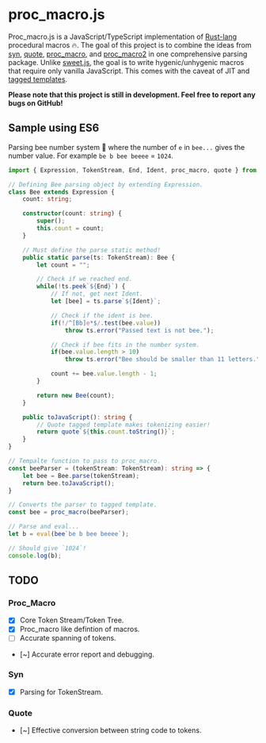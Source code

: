 # proc_macro.js

Proc_macro.js is a JavaScript/TypeScript implementation of [Rust-lang](https://www.rust-lang.org/) procedural macros 🔥. The goal of this project is to combine the ideas from [syn](https://github.com/dtolnay/syn), [quote](https://github.com/dtolnay/quote), [proc_macro](https://doc.rust-lang.org/proc_macro/), and [proc_macro2](https://docs.rs/proc-macro2/1.0.19/proc_macro2/) in one comprehensive parsing package. Unlike [sweet.js](https://www.sweetjs.org/), the goal is to write hygenic/unhygenic macros that require only vanilla JavaScript. This comes with the caveat of JIT and [tagged templates](https://developer.mozilla.org/en-US/docs/Web/JavaScript/Reference/Template_literals).

**Please note that this project is still in development. Feel free to report any bugs on GitHub!**

## Sample using ES6

Parsing bee number system 🐝 where the number of `e` in `bee...` gives the number value. For example `be b bee beeee` = `1024`.

```typescript
import { Expression, TokenStream, End, Ident, proc_macro, quote } from "proc_macro";

// Defining Bee parsing object by extending Expression.
class Bee extends Expression {
    count: string;

    constructor(count: string) {
        super();
        this.count = count;
    }

    // Must define the parse static method!
    public static parse(ts: TokenStream): Bee {
        let count = "";

        // Check if we reached end.
        while(!ts.peek`${End}`) {
            // If not, get next Ident.
            let [bee] = ts.parse`${Ident}`;

            // Check if the ident is bee.
            if(!/^[Bb]e*$/.test(bee.value)) 
                throw ts.error("Passed text is not bee.");

            // Check if bee fits in the number system.
            if(bee.value.length > 10) 
                throw ts.error("Bee should be smaller than 11 letters.");

            count += bee.value.length - 1;
        }

        return new Bee(count);
    }

    public toJavaScript(): string {
        // Quote tagged template makes tokenizing easier!
        return quote`${this.count.toString()}`;
    }
}

// Tempalte function to pass to proc_macro.
const beeParser = (tokenStream: TokenStream): string => {
    let bee = Bee.parse(tokenStream);
    return bee.toJavaScript();
}

// Converts the parser to tagged template.
const bee = proc_macro(beeParser);

// Parse and eval...
let b = eval(bee`be b bee beeee`);

// Should give `1024`!
console.log(b);
```

## TODO

### Proc_Macro
- [x] Core Token Stream/Token Tree.
- [x] Proc_macro like defintion of macros.
- [ ] Accurate spanning of tokens.
- [~] Accurate error report and debugging.

### Syn
- [X] Parsing for TokenStream.

### Quote
- [~] Effective conversion between string code to tokens.
